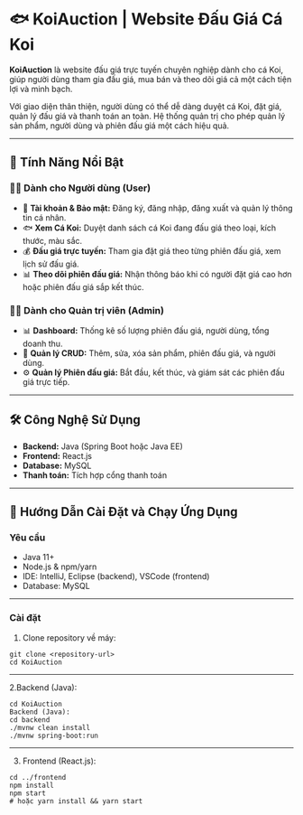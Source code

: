 # 🐟 KoiAuction | Website Đấu Giá Cá Koi

**KoiAuction** là website đấu giá trực tuyến chuyên nghiệp dành cho cá Koi, giúp người dùng tham gia đấu giá, mua bán và theo dõi giá cả một cách tiện lợi và minh bạch.  

Với giao diện thân thiện, người dùng có thể dễ dàng duyệt cá Koi, đặt giá, quản lý đấu giá và thanh toán an toàn. Hệ thống quản trị cho phép quản lý sản phẩm, người dùng và phiên đấu giá một cách hiệu quả.

---

## 🌟 Tính Năng Nổi Bật

### 🧑‍💻 Dành cho Người dùng (User)
- 🔐 **Tài khoản & Bảo mật:** Đăng ký, đăng nhập, đăng xuất và quản lý thông tin cá nhân.  
- 🐟 **Xem Cá Koi:** Duyệt danh sách cá Koi đang đấu giá theo loại, kích thước, màu sắc.  
- 💰 **Đấu giá trực tuyến:** Tham gia đặt giá theo từng phiên đấu giá, xem lịch sử đấu giá.  
- 📊 **Theo dõi phiên đấu giá:** Nhận thông báo khi có người đặt giá cao hơn hoặc phiên đấu giá sắp kết thúc.  

### 👨‍💼 Dành cho Quản trị viên (Admin)
- 📊 **Dashboard:** Thống kê số lượng phiên đấu giá, người dùng, tổng doanh thu.  
- 🔧 **Quản lý CRUD:** Thêm, sửa, xóa sản phẩm, phiên đấu giá, và người dùng.  
- ⚙️ **Quản lý Phiên đấu giá:** Bắt đầu, kết thúc, và giám sát các phiên đấu giá trực tiếp.  

---

## 🛠️ Công Nghệ Sử Dụng
- **Backend:** Java (Spring Boot hoặc Java EE)  
- **Frontend:** React.js  
- **Database:** MySQL  
- **Thanh toán:** Tích hợp cổng thanh toán

---

## 🚀 Hướng Dẫn Cài Đặt và Chạy Ứng Dụng

### Yêu cầu
- Java 11+  
- Node.js & npm/yarn  
- IDE: IntelliJ, Eclipse (backend), VSCode (frontend)  
- Database: MySQL  
---
### Cài đặt
1. Clone repository về máy:
```
git clone <repository-url>
cd KoiAuction
```
---
2.Backend (Java):
```
cd KoiAuction
Backend (Java):
cd backend
./mvnw clean install
./mvnw spring-boot:run
```
---
3. Frontend (React.js):
```
cd ../frontend
npm install
npm start
# hoặc yarn install && yarn start
```

